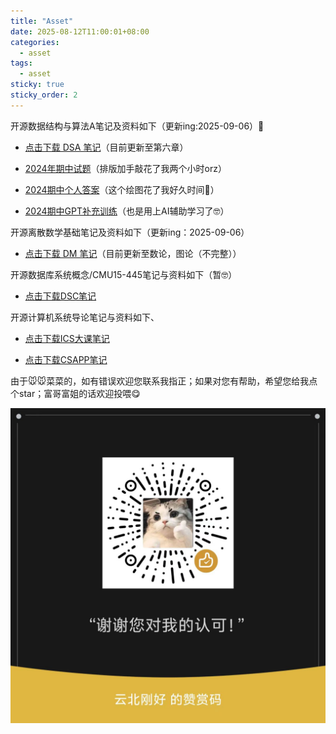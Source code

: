 ```yaml
---
title: "Asset"
date: 2025-08-12T11:00:01+08:00
categories: 
  - asset
tags:
  - asset
sticky: true
sticky_order: 2
---
```


开源数据结构与算法A笔记及资料如下（更新ing:2025-09-06）🥰

- [点击下载 DSA 笔记](/_pdfs/SSAnote.pdf)（目前更新至第六章）

- [2024年期中试题](/_pdfs/SSA-midterm-examination.pdf)（排版加手敲花了我两个小时orz）

- [2024期中个人答案](/_pdfs/2024-DSA-期中-个人解答.pdf)（这个绘图花了我好久时间🥲）

- [2024期中GPT补充训练](/_pdfs/2024DSA期中-GPT针对性训练.pdf)（也是用上AI辅助学习了🤓）


开源离散数学基础笔记及资料如下（更新ing：2025-09-06）

- [点击下载 DM 笔记](/_pdfs/DMnote.pdf)（目前更新至数论，图论（不完整））


开源数据库系统概念/CMU15-445笔记与资料如下（暂🤓）

- [点击下载DSC笔记](/_pdfs/DSC.pdf)



开源计算机系统导论笔记与资料如下、

- [点击下载ICS大课笔记](_pdfs/ICS.pdf)

- [点击下载CSAPP笔记](_pdfs/CSAPPnote.pdf)

由于🐭🐭菜菜的，如有错误欢迎您联系我指正；如果对您有帮助，希望您给我点个star；富哥富姐的话欢迎投喂😋

![](/assets/images/赞赏码.jpg)


